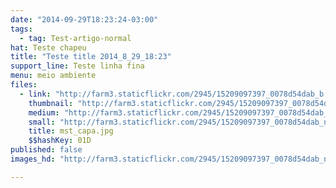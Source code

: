 ```yaml
---
date: "2014-09-29T18:23:24-03:00"
tags:
  - tag: Test-artigo-normal
hat: Teste chapeu
title: "Teste title 2014_8_29_18:23"
support_line: Teste linha fina
menu: meio ambiente
files:
  - link: "http://farm3.staticflickr.com/2945/15209097397_0078d54dab_b.jpg"
    thumbnail: "http://farm3.staticflickr.com/2945/15209097397_0078d54dab_t.jpg"
    medium: "http://farm3.staticflickr.com/2945/15209097397_0078d54dab_z.jpg"
    small: "http://farm3.staticflickr.com/2945/15209097397_0078d54dab_n.jpg"
    title: mst_capa.jpg
    $$hashKey: 01D
published: false
images_hd: "http://farm3.staticflickr.com/2945/15209097397_0078d54dab_n.jpg"

---
```

